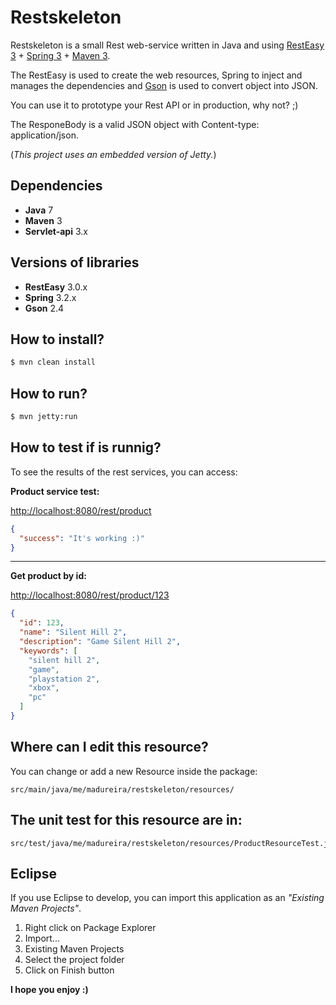 # Restskeleton
Restskeleton is a small Rest web-service written in Java and using [RestEasy 3](http://resteasy.jboss.org/) + [Spring 3](http://spring.io/) + [Maven 3](https://maven.apache.org/).

The RestEasy is used to create the web resources, Spring to inject and manages the dependencies and [Gson](https://github.com/google/gson) is used to convert object into JSON.

You can use it to prototype your Rest API or in production, why not? ;)

The ResponeBody is a valid JSON object with Content-type: application/json.

(*This project uses an embedded version of Jetty.*)

## Dependencies
* **Java** 7
* **Maven** 3
* **Servlet-api** 3.x

## Versions of libraries
* **RestEasy** 3.0.x
* **Spring** 3.2.x
* **Gson** 2.4

## How to install?
```sh
$ mvn clean install
```

## How to run?
```sh
$ mvn jetty:run
```

## How to test if is runnig?
To see the results of the rest services, you can access:


**Product service test:**

[http://localhost:8080/rest/product](http://localhost:8080/rest/product)
```json
{
  "success": "It's working :)"
}
```

***

**Get product by id:**

[http://localhost:8080/rest/product/123](http://localhost:8080/rest/product/123)
```json
{
  "id": 123,
  "name": "Silent Hill 2",
  "description": "Game Silent Hill 2",
  "keywords": [
    "silent hill 2",
    "game",
    "playstation 2",
    "xbox",
    "pc"
  ]
}
```

## Where can I edit this resource?
You can change or add a new Resource inside the package:
```
src/main/java/me/madureira/restskeleton/resources/
```

## The unit test for this resource are in:
```
src/test/java/me/madureira/restskeleton/resources/ProductResourceTest.java
```

## Eclipse
If you use Eclipse to develop, you can import this application as an *"Existing Maven Projects"*.

1. Right click on Package Explorer
1. Import...
1. Existing Maven Projects
1. Select the project folder
1. Click on Finish button

**I hope you enjoy :)**
